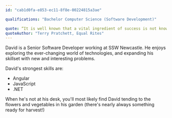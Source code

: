 ```yaml
---
id: "cab1d0fa-e853-ec11-8f8e-00224815a3ae"

qualifications: "Bachelor Computer Science (Software Development)"

quote: “It is well known that a vital ingredient of success is not knowing that what you're attempting can't be done.” 
quoteAuthor: "Terry Pratchett, Equal Rites"
---
```


David is a Senior Software Developer working at SSW Newcastle. He enjoys exploring the ever-changing world of technologies, and expanding his skillset with new and interesting problems.

David's strongest skills are:

* Angular
* JavaScript
* .NET

When he's not at his desk, you'll most likely find David tending to the flowers and vegetables in his garden (there's nearly always something ready for harvest!)
